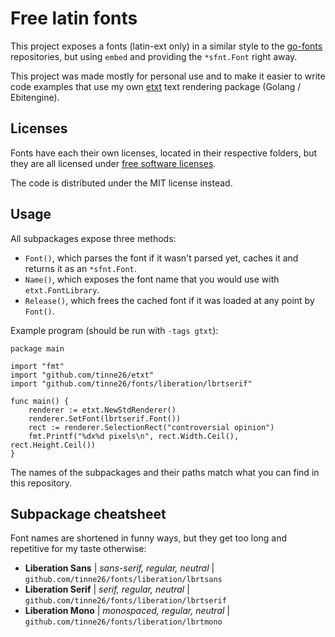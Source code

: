 # Free latin fonts

This project exposes a fonts (latin-ext only) in a similar style to the [go-fonts](https://github.com/go-fonts) repositories, but using `embed` and providing the `*sfnt.Font` right away.

This project was made mostly for personal use and to make it easier to write code examples that use my own [etxt](https://github.com/tinne26/etxt) text rendering package (Golang / Ebitengine).

## Licenses

Fonts have each their own licenses, located in their respective folders, but they are 
all licensed under [free software licenses](https://en.wikipedia.org/wiki/Free_software).

The code is distributed under the MIT license instead.

## Usage

All subpackages expose three methods:
- `Font()`, which parses the font if it wasn't parsed yet, caches it and returns it as an `*sfnt.Font`.
- `Name()`, which exposes the font name that you would use with `etxt.FontLibrary`.
- `Release()`, which frees the cached font if it was loaded at any point by `Font()`.

Example program (should be run with `-tags gtxt`):
```Golang
package main

import "fmt"
import "github.com/tinne26/etxt"
import "github.com/tinne26/fonts/liberation/lbrtserif"

func main() {
	renderer := etxt.NewStdRenderer()
	renderer.SetFont(lbrtserif.Font())
	rect := renderer.SelectionRect("controversial opinion")
	fmt.Printf("%dx%d pixels\n", rect.Width.Ceil(), rect.Height.Ceil())
}
```
The names of the subpackages and their paths match what you can find in this repository.

## Subpackage cheatsheet

Font names are shortened in funny ways, but they get too long and repetitive for my taste otherwise:
- **Liberation Sans** | *sans-serif, regular, neutral* | `github.com/tinne26/fonts/liberation/lbrtsans`
- **Liberation Serif** | *serif, regular, neutral* | `github.com/tinne26/fonts/liberation/lbrtserif`
- **Liberation Mono** | *monospaced, regular, neutral* | `github.com/tinne26/fonts/liberation/lbrtmono`
